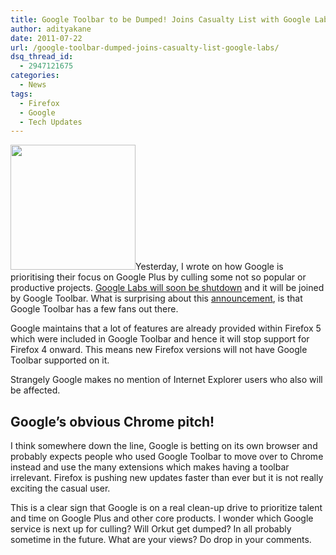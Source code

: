 ```yaml
---
title: Google Toolbar to be Dumped! Joins Casualty List with Google Labs
author: adityakane
date: 2011-07-22
url: /google-toolbar-dumped-joins-casualty-list-google-labs/
dsq_thread_id:
  - 2947121675
categories:
  - News
tags:
  - Firefox
  - Google
  - Tech Updates
---
```

[<img class="alignright size-thumbnail wp-image-42242" title="Google_Toolbar_shutdown" src="http://cdn.devilsworkshop.org/files/2011/07/Google_Toolbar_shutdown-200x200.png" alt="" width="200" height="200" />][1]Yesterday, I wrote on how Google is prioritising their focus on Google Plus by culling some not so popular or productive projects. [Google Labs will soon be shutdown][2] and it will be joined by Google Toolbar. What is surprising about this <a href="http://googletoolbarhelp.blogspot.com/2011/07/update-on-google-toolbar-for-firefox.html" onclick="_gaq.push(['_trackEvent', 'outbound-article', 'http://googletoolbarhelp.blogspot.com/2011/07/update-on-google-toolbar-for-firefox.html', 'announcement']);" >announcement</a>, is that Google Toolbar has a few fans out there.

Google maintains that a lot of features are already provided within Firefox 5 which were included in Google Toolbar and hence it will stop support for Firefox 4 onward. This means new Firefox versions will not have Google Toolbar supported on it.

Strangely Google makes no mention of Internet Explorer users who also will be affected.

## Google’s obvious Chrome pitch!

I think somewhere down the line, Google is betting on its own browser and probably expects people who used Google Toolbar to move over to Chrome instead and use the many extensions which makes having a toolbar irrelevant. Firefox is pushing new updates faster than ever but it is not really exciting the casual user.

This is a clear sign that Google is on a real clean-up drive to prioritize talent and time on Google Plus and other core products. I wonder which Google service is next up for culling? Will Orkut get dumped? In all probably sometime in the future. What are your views? Do drop in your comments.

 [1]: http://cdn.devilsworkshop.org/files/2011/07/Google_Toolbar_shutdown.png
 [2]: http://devilsworkshop.org/google-labs-shutdown-concentrate-google/
